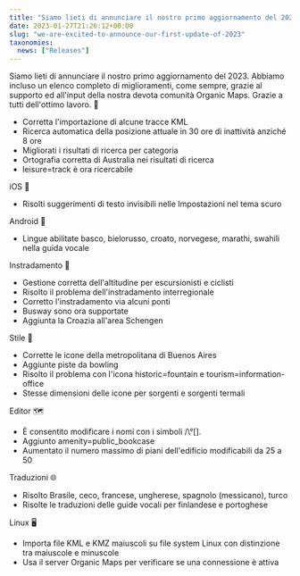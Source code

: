 ```yaml
---
title: "Siamo lieti di annunciare il nostro primo aggiornamento del 2023"
date: 2023-01-27T21:26:12+00:00
slug: "we-are-excited-to-announce-our-first-update-of-2023"
taxonomies:
  news: ["Releases"]
---
```


Siamo lieti di annunciare il nostro primo aggiornamento del 2023. Abbiamo incluso un elenco completo di miglioramenti, come sempre, grazie al supporto ed all'input della nostra devota comunità Organic Maps. Grazie a tutti dell'ottimo lavoro. 🙏

* Corretta l'importazione di alcune tracce KML
* Ricerca automatica della posizione attuale in 30 ore di inattività anziché 8 ore
* Migliorati i risultati di ricerca per categoria
* Ortografia corretta di Australia nei risultati di ricerca
* leisure=track è ora ricercabile

iOS 🍏
* Risolti suggerimenti di testo invisibili nelle Impostazioni nel tema scuro

Android 🤖
* Lingue abilitate basco, bielorusso, croato, norvegese, marathi, swahili nella guida vocale

Instradamento 🚗
* Gestione corretta dell'altitudine per escursionisti e ciclisti
* Risolto il problema dell'instradamento interregionale
* Corretto l'instradamento via alcuni ponti
* Busway sono ora supportate
* Aggiunta la Croazia all'area Schengen

Stile 🎨
* Corrette le icone della metropolitana di Buenos Aires
* Aggiunte piste da bowling
* Risolto il problema con l'icona historic=fountain e tourism=information-office
* Stesse dimensioni delle icone per sorgenti e sorgenti termali

Editor 🗺️
* È consentito modificare i nomi con i simboli /\\°\[\].
* Aggiunto amenity=public\_bookcase
* Aumentato il numero massimo di piani dell'edificio modificabili da 25 a 50

Traduzioni 🌐
* Risolto Brasile, ceco, francese, ungherese, spagnolo (messicano), turco
* Risolte le traduzioni delle guide vocali per finlandese e portoghese

Linux 🖥️
* Importa file KML e KMZ maiuscoli su file system Linux con distinzione tra maiuscole e minuscole
* Usa il server Organic Maps per verificare se una connessione è attiva